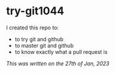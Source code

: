 # try-git1044
I created this repo to:
- to try git and github
- to master git and github
- to know exactly what a pull request is

*This was written on the 27th of Jan, 2023*